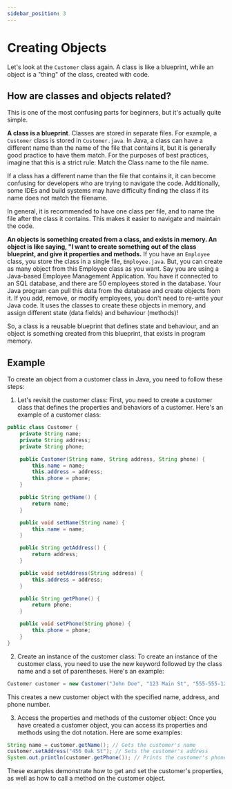 ```yaml
---
sidebar_position: 3
---
```


# Creating Objects

Let's look at the `Customer` class again. A class is like a blueprint, while an object is a "thing" of the class, created with code.

## How are classes and objects related?

This is one of the most confusing parts for beginners, but it's actually quite simple.

**A class is a blueprint**. Classes are stored in separate files. For example, a `Customer` class is stored in `Customer.java`. In Java, a class can have a different name than the name of the file that contains it, but it is generally good practice to have them match. For the purposes of best practices, imagine that this is a strict rule: Match the Class name to the file name.

If a class has a different name than the file that contains it, it can become confusing for developers who are trying to navigate the code. Additionally, some IDEs and build systems may have difficulty finding the class if its name does not match the filename.

In general, it is recommended to have one class per file, and to name the file after the class it contains. This makes it easier to navigate and maintain the code.

**An objects is something created from a class, and exists in memory. An object is like saying, "I want to create something out of the class blueprint, and give it properties and methods.** If you have an `Employee` class, you store the class in a single file, `Employee.java`. But, you can create as many object from this Employee class as you want. Say you are using a Java-based Employee Management Application. You have it connected to an SQL database, and there are 50 employees stored in the database. Your Java program can pull this data from the database and create objects from it. If you add, remove, or modify employees, you don't need to re-write your Java code. It uses the classes to create these objects in memory, and assign different state (data fields) and behaviour (methods)!

So, a class is a reusable blueprint that defines state and behaviour, and an object is something created from this blueprint, that exists in program memory.

## Example

To create an object from a customer class in Java, you need to follow these steps:

1. Let's revisit the customer class: First, you need to create a customer class that defines the properties and behaviors of a customer. Here's an example of a customer class:

```java
public class Customer {
    private String name;
    private String address;
    private String phone;

    public Customer(String name, String address, String phone) {
        this.name = name;
        this.address = address;
        this.phone = phone;
    }

    public String getName() {
        return name;
    }

    public void setName(String name) {
        this.name = name;
    }

    public String getAddress() {
        return address;
    }

    public void setAddress(String address) {
        this.address = address;
    }

    public String getPhone() {
        return phone;
    }

    public void setPhone(String phone) {
        this.phone = phone;
    }
}
```

2. Create an instance of the customer class: To create an instance of the customer class, you need to use the new keyword followed by the class name and a set of parentheses. Here's an example:

```java
Customer customer = new Customer("John Doe", "123 Main St", "555-555-1212");
```

This creates a new customer object with the specified name, address, and phone number.

3. Access the properties and methods of the customer object: Once you have created a customer object, you can access its properties and methods using the dot notation. Here are some examples:

```java
String name = customer.getName(); // Gets the customer's name
customer.setAddress("456 Oak St"); // Sets the customer's address
System.out.println(customer.getPhone()); // Prints the customer's phone number
```

These examples demonstrate how to get and set the customer's properties, as well as how to call a method on the customer object.
